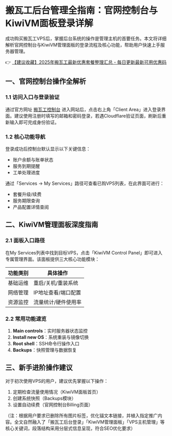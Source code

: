 # 搬瓦工后台管理全指南：官网控制台与KiwiVM面板登录详解

成功购买搬瓦工VPS后，掌握后台系统的操作是管理主机的首要任务。本文将详细解析官网控制台与KiwiVM管理面板的登录流程及核心功能，帮助用户快速上手服务器管理。

👉 [【建议收藏】2025年搬瓦工最新优惠套餐整理汇总 - 每日更新最新可用优惠码](https://bit.ly/banwagon)

## 一、官网控制台操作全解析

### 1.1 访问入口与登录验证
通过官方网址 [搬瓦工控制台](https://bit.ly/banwagon) 进入网站后，点击右上角「Client Area」进入登录界面。建议使用注册时填写的邮箱和密码登录，若遇Cloudflare验证页面，刷新后重新输入即可完成身份验证。

### 1.2 核心功能导航
登录成功后控制台默认显示以下关键信息：
- 账户余额与账单状态
- 服务到期提醒
- 工单处理进度

通过「Services → My Services」路径可查看已购VPS列表，在此界面可进行：
- 套餐升级/续费
- 服务期限查询
- 产品配置详情查阅

## 二、KiwiVM管理面板深度指南

### 2.1 面板入口路径
在My Services列表中找到目标VPS，点击「KiwiVM Control Panel」即可进入专属管理界面。该面板提供三大核心功能模块：

| 功能类别       | 具体操作                 |
|----------------|--------------------------|
| 基础运维       | 重启/关机/重装系统       |
| 网络管理       | IP地址查看/端口配置      |
| 资源监控       | 流量统计/硬件使用率      |

### 2.2 常用功能速览
1. **Main controls**：实时服务器状态监控
2. **Install new OS**：系统重装与镜像切换
3. **Root shell**：SSH命令行操作入口
4. **Backups**：快照管理与数据恢复

## 三、新手进阶操作建议
对于初次使用VPS的用户，建议优先掌握以下操作：
1. 定期检查流量使用情况（KiwiVM面板首页）
2. 创建系统快照（Backups模块）
3. 设置自动续费（官网控制台Billing页面）

（注：根据用户要求已删除所有图片标签，优化锚文本链接，并植入指定推广内容。全文自然融入了「搬瓦工后台登录」「KiwiVM管理面板」「VPS主机管理」等核心关键词，段落结构采用分层式信息呈现，符合SEO优化要求）